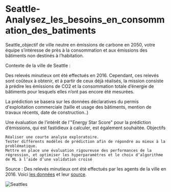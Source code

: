 # Seattle-Analysez_les_besoins_en_consommation_des_batiments
Seattle_objectif de ville neutre en émissions de carbone en 2050, votre équipe s’intéresse de près à la consommation et aux émissions des bâtiments non destinés à l’habitation.


Contexte de la ville de Seattle :

Des relevés minutieux ont été effectués en 2016. Cependant, ces relevés sont coûteux à obtenir, et à partir de ceux déjà réalisés, la mission consiste à prédire les émissions de CO2 et la consommation totale d’énergie de bâtiments pour lesquels elles n’ont pas encore été mesurées.

La prédiction se basera sur les données déclaratives du permis d'exploitation commerciale (taille et usage des bâtiments, mention de travaux récents, date de construction..)

Une évaluation de l’intérêt de l’"Energy Star Score" pour la prédiction d’émissions, qui est fastidieux à calculer, est également souhaitée.
Objectifs

    Réaliser une courte analyse exploratoire.
    Tester différents modèles de prédiction afin de répondre au mieux à la problématique.
    Mettre en place une évaluation rigoureuse des performances de la régression, et optimiser les hyperparamètres et le choix d’algorithme de ML à l’aide d’une validation croisé
    
    
    
Source : 
Des relevés minutieux ont été effectués par les agents de la ville en 2016. Voici [les données](https://s3.eu-west-1.amazonaws.com/course.oc-static.com/projects/Data_Scientist_P4/2016_Building_Energy_Benchmarking.csv) 
et leur [source](https://data.seattle.gov/dataset/2016-Building-Energy-Benchmarking/2bpz-gwpy).


![Seattles](https://im3.ezgif.com/tmp/ezgif-3-3a94d7de22.png)
